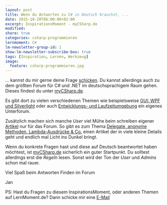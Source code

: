 ```yaml
---
layout: post
title: Wenn du Antworten zu C# in Deutsch brauchst, ...
date: 2015-10-20T06:00:00+02:00
excerpt: InspirationsMoment - myCSharp.de
modified:
share: true
categories: csharp-programmieren
lernmoment: C#
lm-newsletter-group-id: 1
show-lm-newsletter-subscribe-box: true
tags: [Inspiration, Lernen, Werkzeug]
image:
  feature: csharp-programmieren.jpg
---
```


... kannst du mir gerne deine Frage [schicken](jan@lernmoment.de). Du kannst allerdings auch zu dem größten Forum für C# und .NET im deutschsprachigem Raum gehen. Dieses findest du unter [myCSharp.de](http://www.mycsharp.de).

Es gibt dort zu vielen verschiedenen Themen wie beispielsweise [GUI: WPF und Silverlight](http://www.mycsharp.de/wbb2/board.php?boardid=85) oder auch [Entwicklungs- und Laufzeitumgebung](http://www.mycsharp.de/wbb2/board.php?boardid=50) ein eigenes Unterforum.

Zusätzlich machen sich manche *User* viel Mühe beim schreiben eigener [Artikel](http://www.mycsharp.de/wbb2/board.php?boardid=69) nur für das Forum. So gibt es zum Thema [Delegate, anonyme Methoden, Lambda-Ausdrücke & Co.](http://www.mycsharp.de/wbb2/thread.php?threadid=74181) einen Artikel der in viele kleine Details geht und endlich mal Licht ins Dunkel bringt.

Wenn du konkrete Fragen hast und diese auf Deutsch beantwortet haben möchtest, ist [myCSharp.de](www.mycsharp.de) sicherlich ein guter Startpunkt. Du solltest allerdings erst die *Regeln* lesen. Sonst wird der Ton der *User* und *Admins* schon mal rauer.

Viel Spaß beim Antworten Finden im Forum

Jan


PS: Hast du Fragen zu diesem InspirationsMoment, oder anderen Themen auf LernMoment.de? Dann schicke mir eine [E-Mail](mailto:jan@lernmoment.de)
